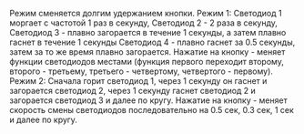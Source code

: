Режим сменяется долгим удержанием кнопки.
Режим 1:
Светодиод 1 моргает с частотой 1 раз в секунду,
Светодиод 2 - 2 раза в секунду,
Светодиод 3 - плавно загорается в течение 1 секунды, а затем плавно гаснет в течение 1 секунды
Светодиод 4 - плавно гаснет за 0.5 секунды, затем за то же время плавно загорается.
Нажатие на кнопку - меняет функции светодиодов местами (функция первого переходит второму, второго - третьему, третьего - четвертому, четвертого - первому).
Режим 2:
Сначала горит светодиод 1, через 1 секунду он гаснет и загорается светодиод 2, через 1 секунду гаснет светодиод 2 и загорается светодиод 3 и далее по кругу.
Нажатие на кнопку - меняет скорость смены светодиодов последовательно на 0.5 сек, 0.3 сек, 1 сек и далее по кругу.